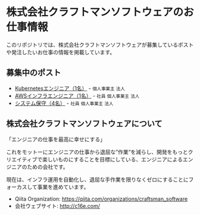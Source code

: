 # 株式会社クラフトマンソフトウェアのお仕事情報

このリポジトリでは、株式会社クラフトマンソフトウェアが募集しているポストや発注したいお仕事の情報を掲載しています。

## 募集中のポスト

* [Kubernetesエンジニア（1名）](./posts/kubernetes.md) - `個人事業主` `法人`
* [AWSインフラエンジニア（1名）](./posts/aws.md) - `社員` `個人事業主` `法人`
* [システム保守（4名）](./posts/system-maintainer.md) - `社員` `個人事業主` `法人`

## 株式会社クラフトマンソフトウェアについて

「エンジニアの仕事を最高に幸せにする」

これをモットーにエンジニアの仕事から退屈な”作業“を減らし、開発をもっとクリエイティブで楽しいものにすることを目標にしている、エンジニアによるエンジニアのための会社です。

現在は、インフラ運用を自動化し、退屈な手作業を限りなくゼロにすることにフォーカスして事業を進めています。

* Qiita Organization: https://qiita.com/organizations/craftsman_software
* 会社ウェブサイト: http://c16e.com/

